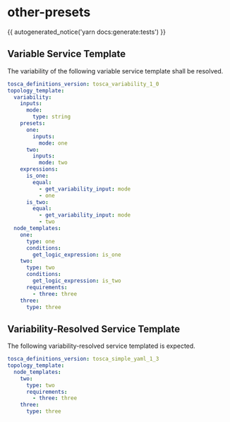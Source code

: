 # other-presets

{{ autogenerated_notice('yarn docs:generate:tests') }}


## Variable Service Template

The variability of the following variable service template shall be resolved.

```yaml linenums="1"
tosca_definitions_version: tosca_variability_1_0
topology_template:
  variability:
    inputs:
      mode:
        type: string
    presets:
      one:
        inputs:
          mode: one
      two:
        inputs:
          mode: two
    expressions:
      is_one:
        equal:
          - get_variability_input: mode
          - one
      is_two:
        equal:
          - get_variability_input: mode
          - two
  node_templates:
    one:
      type: one
      conditions:
        get_logic_expression: is_one
    two:
      type: two
      conditions:
        get_logic_expression: is_two
      requirements:
        - three: three
    three:
      type: three
```



## Variability-Resolved Service Template

The following variability-resolved service templated is expected.

```yaml linenums="1"
tosca_definitions_version: tosca_simple_yaml_1_3
topology_template:
  node_templates:
    two:
      type: two
      requirements:
        - three: three
    three:
      type: three
```

